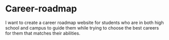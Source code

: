 # Career-roadmap
I want to create a career roadmap website for students who are in both high school and campus to guide them while trying to choose the best careers for them that matches their abilities.

